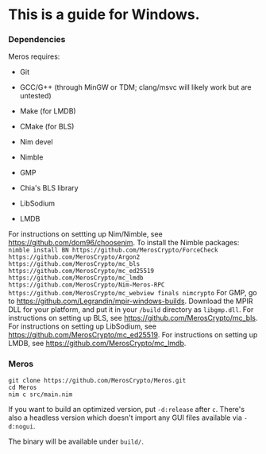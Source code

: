 # This is a guide for Windows.

### Dependencies

Meros requires:
- Git
- GCC/G++ (through MinGW or TDM; clang/msvc will likely work but are untested)
- Make (for LMDB)
- CMake (for BLS)

- Nim devel
- Nimble

- GMP
- Chia's BLS library
- LibSodium
- LMDB

For instructions on settting up Nim/Nimble, see https://github.com/dom96/choosenim.
To install the Nimble packages: `nimble install BN https://github.com/MerosCrypto/ForceCheck https://github.com/MerosCrypto/Argon2 https://github.com/MerosCrypto/mc_bls https://github.com/MerosCrypto/mc_ed25519 https://github.com/MerosCrypto/mc_lmdb https://github.com/MerosCrypto/Nim-Meros-RPC https://github.com/MerosCrypto/mc_webview finals nimcrypto`
For GMP, go to https://github.com/Legrandin/mpir-windows-builds. Download the MPIR DLL for your platform, and put it in your `/build` directory as `libgmp.dll`.
For instructions on setting up BLS, see https://github.com/MerosCrypto/mc_bls.
For instructions on setting up LibSodium, see https://github.com/MerosCrypto/mc_ed25519.
For instructions on setting up LMDB, see https://github.com/MerosCrypto/mc_lmdb.

### Meros

```
git clone https://github.com/MerosCrypto/Meros.git
cd Meros
nim c src/main.nim
```

If you want to build an optimized version, put `-d:release` after `c`. There's also a headless version which doesn't import any GUI files available via `-d:nogui`.

The binary will be available under `build/`.
